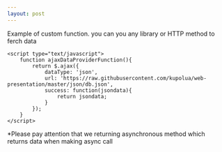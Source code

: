 ```yaml
---
layout: post
---
```

Example of custom function. you can you any library or HTTP method to ferch data

```
<script type="text/javascript">
    function ajaxDataProviderFunction(){
        return $.ajax({
            dataType: 'json',
            url: 'https://raw.githubusercontent.com/kupolua/web-presentation/master/json/db.json',
            success: function(jsondata){
                return jsondata;
            }
        });
    }
</script>
```

*Please pay attention that we returning asynchronous method which returns data when making async call